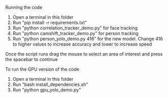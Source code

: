 Running the code

1. Open a terminal in this folder
2. Run "pip install -r requirements.txt"
3. Run "python correlation_tracker_demo.py" for face tracking
4. Run "python camshift_tracker_demo.py" for person tracking
5. Run "python person_yolo_demo.py 416" for the new model.
Change 416 to higher values to increase accuracy and lower to increase speed

Once the script runs drag the mouse to select an area of interest and press the spacebar to continue


To run the GPU version of the code
1. Open a terminal in this folder
2. Run "bash install_dependencies.sh"
3. Run "python gpu_yolo_demo.py"